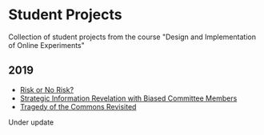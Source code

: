 # Student Projects

Collection of student projects from the course "Design and Implementation of Online Experiments"

## 2019

- [Risk or No Risk?](https://github.com/clandesv/Prospect-Theory-Experiment)
- [Strategic Information Revelation with Biased Committee Members](https://github.com/samdavmueller/MyFirstO-Exp)
- [Tragedy of the Commons Revisited](https://github.com/tr-2019/tragedy-revisited)


Under update
